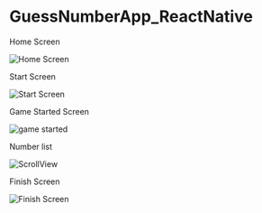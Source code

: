 # GuessNumberApp_ReactNative

Home Screen 

![Home Screen](https://user-images.githubusercontent.com/40691961/129246535-e65463d2-930f-4ebe-a7bd-6b17556fa7e6.png)


Start Screen

![Start Screen](https://user-images.githubusercontent.com/40691961/129246444-91664686-0d71-4210-8be2-a0ea6390d110.png)

Game Started Screen

![game started](https://user-images.githubusercontent.com/40691961/129246602-c15743a2-a699-4d6d-8e1a-78295c1d24c7.png)

Number list

![ScrollView](https://user-images.githubusercontent.com/40691961/129246702-5d8a4ef8-3aac-495d-ba7f-4de75d3433d5.png)

Finish Screen

![Finish Screen](https://user-images.githubusercontent.com/40691961/129246796-f53a0856-bce0-44dc-9489-9e863735c484.png)
